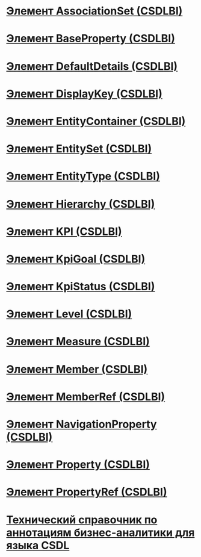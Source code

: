 # [Элемент AssociationSet (CSDLBI)](associationset-element-csdlbi.md)
# [Элемент BaseProperty (CSDLBI)](baseproperty-element-csdlbi.md)
# [Элемент DefaultDetails (CSDLBI)](defaultdetails-element-csdlbi.md)
# [Элемент DisplayKey (CSDLBI)](displaykey-element-csdlbi.md)
# [Элемент EntityContainer (CSDLBI)](entitycontainer-element-csdlbi.md)
# [Элемент EntitySet (CSDLBI)](entityset-element-csdlbi.md)
# [Элемент EntityType (CSDLBI)](entitytype-element-csdlbi.md)
# [Элемент Hierarchy (CSDLBI)](hierarchy-element-csdlbi.md)
# [Элемент KPI (CSDLBI)](kpi-element-csdlbi.md)
# [Элемент KpiGoal (CSDLBI)](kpigoal-element-csdlbi.md)
# [Элемент KpiStatus (CSDLBI)](kpistatus-element-csdlbi.md)
# [Элемент Level (CSDLBI)](level-element-csdlbi.md)
# [Элемент Measure (CSDLBI)](measure-element-csdlbi.md)
# [Элемент Member (CSDLBI)](member-element-csdlbi.md)
# [Элемент MemberRef (CSDLBI)](memberref-element-csdlbi.md)
# [Элемент NavigationProperty (CSDLBI)](navigationproperty-element-csdlbi.md)
# [Элемент Property (CSDLBI)](property-element-csdlbi.md)
# [Элемент PropertyRef (CSDLBI)](propertyref-element-csdlbi.md)
# [Технический справочник по аннотациям бизнес-аналитики для языка CSDL](technical-reference-for-bi-annotations-to-csdl.md)
